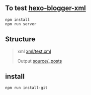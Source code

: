## To test [hexo-blogger-xml](https://github.com/dimaslanjaka/hexo-blogger-xml/tree/compiler)
```shell
npm install
npm run server
```

## Structure
> xml  [xml/test.xml](https://github.com/dimaslanjaka/hexo-blogger-xml/tree/compiler/xml/)
>
> Output [source/_posts](https://github.com/dimaslanjaka/site/source/_posts)

## install
```shell
npm run install-git
```
